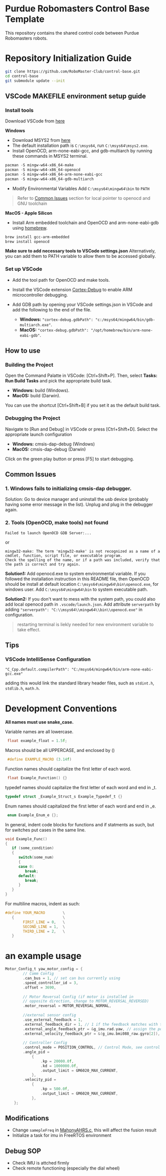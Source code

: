 # Purdue Robomasters Control Base Template
This repository contains the shared control code between Purdue Robomasters robots.

# Repository Initialization Guide
``` bash
git clone https://github.com/RoboMaster-Club/control-base.git
cd control-base
git submodule update --init
```

## VSCode MAKEFILE environment setup guide
### Install tools
Download VSCode from [here](https://code.visualstudio.com/download)

**Windows**
- Download MSYS2 from [here](https://www.msys2.org/)
- The default installation path is `C:\msys64`, run `C:\msys64\msys2.exe`.
- Install OpenOCD, arm-none-eabi-gcc, and gdb-multiarch by running these commands in MSYS2 terminal.
```powershell
pacman -S mingw-w64-x86_64-make
pacman -S mingw-w64-x86_64-openocd
pacman -S mingw-w64-x86_64-arm-none-eabi-gcc
pacman -S mingw-w64-x86_64-gdb-multiarch
```
- Modify Environmental Variables
Add `C:\msys64\mingw64\bin` to `PATH`

> Refer to [Common Issues](#common-issues) section for local pointer to openocd and GNU toolchain

**MacOS - Apple Silicon**
 - Install Arm embedded toolchain and OpenOCD and arm-none-eabi-gdb using [homebrew](https://docs.brew.sh/Installation).
```zsh
brew install gcc-arm-embedded  
brew install openocd
```

**Make sure to add necessary tools to VSCode settings.json** Alternatively, you can add them to PATH variable to allow them to be accessed globally.

### Set up VSCode
- Add the tool path for OpenOCD and make tools.

- Install the VSCode extension [Cortex-Debug](https://marketplace.visualstudio.com/items?itemName=marus25.cortex-debug) to enable ARM microcontroller debugging.

- Add GDB path by opening your VSCode settings.json in VSCode and add the following to the end of the file.
   - **Windows:** ```"cortex-debug.gdbPath": "c:/msys64/mingw64/bin/gdb-multiarch.exe"```.
   - **MacOS:** ```"cortex-debug.gdbPath": "/opt/homebrew/bin/arm-none-eabi-gdb"```.

## How to use
### Building the Project
Open the Command Palatte in VSCode: [Ctrl+Shift+P].
Then, select **Tasks: Run Build Tasks** and pick the appropriate build task.
- **Windows:** build (Windows). 
- **MacOS:** build (Darwin).

You can use the shortcut [Ctrl+Shift+B] if you set it as the default build task.


### Debugging the Project
Navigate to [Run and Debug] in VSCode or press [Ctrl+Shift+D].
Select the appropriate launch configuration 
- **Windows:** cmsis-dap-debug (Windows)
- **MacOS:** cmsis-dap-debug (Darwin)

Click on the green play button or press [F5] to start debugging.

## Common Issues
### 1. Windows fails to initializing cmsis-dap debugger. 
Solution: Go to device manager and uninstall the usb device (probably having some error message in the list). Unplug and plug in the debugger again.

### 2. Tools (OpenOCD, make tools) not found
```
Failed to launch OpenOCD GDB Server:...
```
or
```
mingw32-make: The term 'mingw32-make' is not recognized as a name of a cmdlet, function, script file, or executable program.
Check the spelling of the name, or if a path was included, verify that the path is correct and try again.
```
**Solution1:**
Add openocd.exe to system environmental variable. If you followed the installation instruction in this README file, then OpenOCD should be install at default location `C:\msys64\mingw64\bin\openocd.exe`, for windows user. Add `C:\msys64\mingw64\bin` to system executable path.

**Solution2:**
If you don't want to mess with the system path, you could also add local openocd path in `.vscode/launch.json`. Add attribute `serverpath` by adding `"serverpath": "C:\\msys64\\mingw64\\bin\\openocd.exe"` in configuration.


> restarting terminal is liekly needed for new environment variable to take effect.

## Tips
### VSCode IntelliSense Configuration
```
"C_Cpp.default.compilerPath": "C:/msys64/mingw64/bin/arm-none-eabi-gcc.exe"
```
adding this would link the standard library header files, such as `stdint.h`, `stdlib.h`, `math.h`.

# Development Conventions
**All names must use snake_case.**

Variable names are all lowercase.
```c
 float example_float = 1.5f;
```

Macros should be all UPPERCASE, and enclosed by ()
```c
 #define EXAMPLE_MACRO (3.14f)
```

Function names should capitalize the first letter of each word.
```c
 float Example_Function() {}
```

typedef names should capitalize the first letter of each word and end in _t. 
```c
typedef struct _Example_Struct_s Example_Typedef_t {} 
```

Enum names should capitalized the first letter of each word and end in _e.
```c
 enum Example_Enum_e {};
```

In general, indent code blocks for functions and if statments as such, but for switches put cases in the same line.
```c
void Example_Func()
{
   if (some_condition)
   {
      switch(some_num)
      {
      case 0:
         break;
      default:
         break;
      }
   }
}
```

For multiline macros, indent as such:
```c
#define YOUR_MACRO        \
   {                      \
        FIRST_LINE = 0,   \
        SECOND_LINE = 1,  \
        THIRD_LINE = 2,   \
   }
```


# an example usage
```C
Motor_Config_t yaw_motor_config = {
        // Comm Config
        .can_bus = 1, // set can bus currently using
        .speed_controller_id = 3,
        .offset = 3690,
        
        // Motor Reversal Config (if motor is installed in 
        // opposite direction, change to MOTOR_REVERSAL_REVERSED)
        .motor_reversal = MOTOR_REVERSAL_NORMAL,
        
        //external sensor config
        .use_external_feedback = 1,
        .external_feedback_dir = 1, // 1 if the feedback matches with task space direction, 0 otherwise
        .external_angle_feedback_ptr = &g_imu.rad.yaw, // assign the pointer to the external angle feedback
        .external_velocity_feedback_ptr = &(g_imu.bmi088_raw.gyro[2]), // assign the poitner to the external velocity feedback
        
        // Controller Config
        .control_mode = POSITION_CONTROL, // Control Mode, see control mode for detail
        .angle_pid =
            {
                .kp = 20000.0f,
                .kd = 1000000.0f,
                .output_limit = GM6020_MAX_CURRENT,
            },
        .velocity_pid =
            {
                .kp = 500.0f,
                .output_limit = GM6020_MAX_CURRENT,
            },
    };
```

## Modifications
- Change ```samepleFreq``` in [MahonyAHRS.c](Algo/Src/MahonyAHRS.c?plain=1#L23), this will affect the fusion result
- Initialize a task for imu in FreeRTOS environment

## Debug SOP
- Check IMU is attched firmly
- Check remote functioning (especially the dial wheel)
